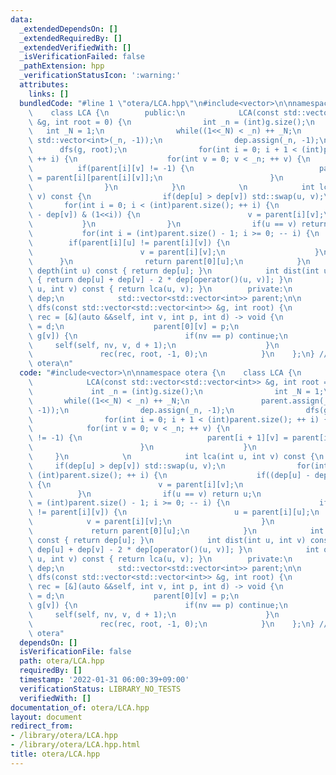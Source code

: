 ```yaml
---
data:
  _extendedDependsOn: []
  _extendedRequiredBy: []
  _extendedVerifiedWith: []
  _isVerificationFailed: false
  _pathExtension: hpp
  _verificationStatusIcon: ':warning:'
  attributes:
    links: []
  bundledCode: "#line 1 \"otera/LCA.hpp\"\n#include<vector>\n\nnamespace otera {\n\
    \    class LCA {\n        public:\n            LCA(const std::vector<std::vector<int>>\
    \ &g, int root = 0) {\n                int _n = (int)g.size();\n             \
    \   int _N = 1;\n                while((1<<_N) < _n) ++ _N;\n                parent.assign(_N,\
    \ std::vector<int>(_n, -1));\n                dep.assign(_n, -1);\n          \
    \      dfs(g, root);\n                for(int i = 0; i + 1 < (int)parent.size();\
    \ ++ i) {\n                    for(int v = 0; v < _n; ++ v) {\n              \
    \          if(parent[i][v] != -1) {\n                            parent[i + 1][v]\
    \ = parent[i][parent[i][v]];\n                        }\n                    }\n\
    \                }\n            }\n            \n            int lca(int u, int\
    \ v) const {\n                if(dep[u] > dep[v]) std::swap(u, v);\n         \
    \       for(int i = 0; i < (int)parent.size(); ++ i) {\n                    if((dep[u]\
    \ - dep[v]) & (1<<i)) {\n                        v = parent[i][v];\n         \
    \           }\n                }\n                if(u == v) return u;\n     \
    \           for(int i = (int)parent.size() - 1; i >= 0; -- i) {\n            \
    \        if(parent[i][u] != parent[i][v]) {\n                        u = parent[i][u];\n\
    \                        v = parent[i][v];\n                    }\n          \
    \      }\n                return parent[0][u];\n            }\n            int\
    \ depth(int u) const { return dep[u]; }\n            int dist(int u, int v) const\
    \ { return dep[u] + dep[v] - 2 * dep[operator()(u, v)]; }\n            int operator()(int\
    \ u, int v) const { return lca(u, v); }\n        private:\n            std::vector<int>\
    \ dep;\n            std::vector<std::vector<int>> parent;\n\n            void\
    \ dfs(const std::vector<std::vector<int>> &g, int root) {\n                auto\
    \ rec = [&](auto &&self, int v, int p, int d) -> void {\n                    dep[v]\
    \ = d;\n                    parent[0][v] = p;\n                    for(int nv:\
    \ g[v]) {\n                        if(nv == p) continue;\n                   \
    \     self(self, nv, v, d + 1);\n                    }\n                };\n \
    \               rec(rec, root, -1, 0);\n            }\n    };\n} // namespace\
    \ otera\n"
  code: "#include<vector>\n\nnamespace otera {\n    class LCA {\n        public:\n\
    \            LCA(const std::vector<std::vector<int>> &g, int root = 0) {\n   \
    \             int _n = (int)g.size();\n                int _N = 1;\n         \
    \       while((1<<_N) < _n) ++ _N;\n                parent.assign(_N, std::vector<int>(_n,\
    \ -1));\n                dep.assign(_n, -1);\n                dfs(g, root);\n\
    \                for(int i = 0; i + 1 < (int)parent.size(); ++ i) {\n        \
    \            for(int v = 0; v < _n; ++ v) {\n                        if(parent[i][v]\
    \ != -1) {\n                            parent[i + 1][v] = parent[i][parent[i][v]];\n\
    \                        }\n                    }\n                }\n       \
    \     }\n            \n            int lca(int u, int v) const {\n           \
    \     if(dep[u] > dep[v]) std::swap(u, v);\n                for(int i = 0; i <\
    \ (int)parent.size(); ++ i) {\n                    if((dep[u] - dep[v]) & (1<<i))\
    \ {\n                        v = parent[i][v];\n                    }\n      \
    \          }\n                if(u == v) return u;\n                for(int i\
    \ = (int)parent.size() - 1; i >= 0; -- i) {\n                    if(parent[i][u]\
    \ != parent[i][v]) {\n                        u = parent[i][u];\n            \
    \            v = parent[i][v];\n                    }\n                }\n   \
    \             return parent[0][u];\n            }\n            int depth(int u)\
    \ const { return dep[u]; }\n            int dist(int u, int v) const { return\
    \ dep[u] + dep[v] - 2 * dep[operator()(u, v)]; }\n            int operator()(int\
    \ u, int v) const { return lca(u, v); }\n        private:\n            std::vector<int>\
    \ dep;\n            std::vector<std::vector<int>> parent;\n\n            void\
    \ dfs(const std::vector<std::vector<int>> &g, int root) {\n                auto\
    \ rec = [&](auto &&self, int v, int p, int d) -> void {\n                    dep[v]\
    \ = d;\n                    parent[0][v] = p;\n                    for(int nv:\
    \ g[v]) {\n                        if(nv == p) continue;\n                   \
    \     self(self, nv, v, d + 1);\n                    }\n                };\n \
    \               rec(rec, root, -1, 0);\n            }\n    };\n} // namespace\
    \ otera"
  dependsOn: []
  isVerificationFile: false
  path: otera/LCA.hpp
  requiredBy: []
  timestamp: '2022-01-31 06:00:39+09:00'
  verificationStatus: LIBRARY_NO_TESTS
  verifiedWith: []
documentation_of: otera/LCA.hpp
layout: document
redirect_from:
- /library/otera/LCA.hpp
- /library/otera/LCA.hpp.html
title: otera/LCA.hpp
---
```


